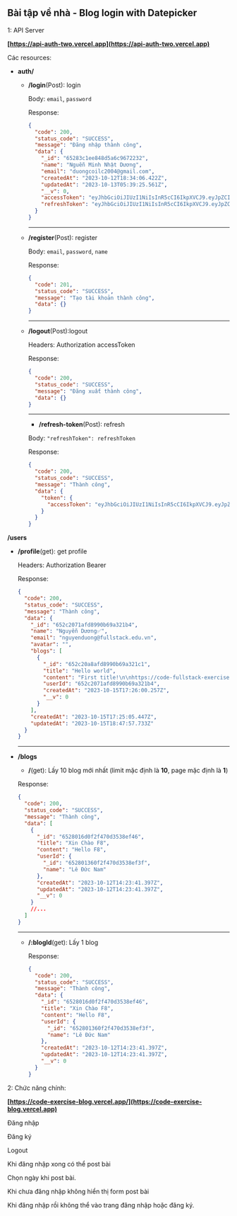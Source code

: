 ## Bài tập về nhà - Blog login with Datepicker

1: API Server

**[https://api-auth-two.vercel.app](https://api-auth-two.vercel.app)**

Các resources:

- **auth/**

  - **/login**(Post): login

    Body: `email`, `password`

    Response:

    ```json
    {
      "code": 200,
      "status_code": "SUCCESS",
      "message": "Đăng nhập thành công",
      "data": {
        "_id": "65283c1ee848d5a6c9672232",
        "name": "Nguễn Minh Nhật Dương",
        "email": "duongcoilc2004@gmail.com",
        "createdAt": "2023-10-12T18:34:06.422Z",
        "updatedAt": "2023-10-13T05:39:25.561Z",
        "__v": 0,
        "accessToken": "eyJhbGciOiJIUzI1NiIsInR5cCI6IkpXVCJ9.eyJpZCI6IjY1MjgzYzFlZTg0OGQ1YTZjOTY3MjIzMiIsImlhdCI6MTY5NzE3NjUxNCwiZXhwIjoxNjk3MTgwMTE0fQ.FmUqGebAYDpsAp2UQ_hVPZlld3qVgltL8Tog17yZTMI",
        "refreshToken": "eyJhbGciOiJIUzI1NiIsInR5cCI6IkpXVCJ9.eyJpZCI6IjY1MjgzYzFlZTg0OGQ1YTZjOTY3MjIzMiIsImlhdCI6MTY5NzE3NjUxNCwiZXhwIjoxNjk3MjYyOTE0fQ.VW3v8O7u1yN2zZ0OqM8E00INHXuG47z9mjzbBbprayg"
      }
    }
    ```

    ***

  - **/register**(Post): register

    Body: `email`, `password`, `name`

    Response:

    ```json
    {
      "code": 201,
      "status_code": "SUCCESS",
      "message": "Tạo tài khoản thành công",
      "data": {}
    }
    ```

    ***

  - **/logout**(Post):logout

    Headers: Authorization accessToken

    Response:

    ```json
    {
      "code": 200,
      "status_code": "SUCCESS",
      "message": "Đăng xuất thành công",
      "data": {}
    }
    ```

    ***

    - **/refresh-token**(Post): refresh

    Body: `"refreshToken": refreshToken`

    Response:

    ```json
    {
      "code": 200,
      "status_code": "SUCCESS",
      "message": "Thành công",
      "data": {
        "token": {
          "accessToken": "eyJhbGciOiJIUzI1NiIsInR5cCI6IkpXVCJ9.eyJpZCI6IjY1MjgzYzFlZTg0OGQ1YTZjOTY3MjIzMiIsImlhdCI6MTY5NzE3Njg3MCwiZXhwIjoxNjk3MTgwNDcwfQ.mRKnrXwSKk9GJmCbx88h4ruknoo4o_w_o02BXkp-Qfk"
        }
      }
    }
    ```

**/users**

- **/profile**(get): get profile

  Headers: Authorization Bearer

  Response:

  ```json
  {
    "code": 200,
    "status_code": "SUCCESS",
    "message": "Thành công",
    "data": {
      "_id": "652c2071afd8990b69a321b4",
      "name": "Nguyễn Dương✅",
      "email": "nguyenduong@fullstack.edu.vn",
      "avatar": "",
      "blogs": [
        {
          "_id": "652c20a8afd8990b69a321c1",
          "title": "Hello world",
          "content": "First title!\n\nhttps://code-fullstack-exercise37.vercel.app\n\ndocument.write('1')",
          "userId": "652c2071afd8990b69a321b4",
          "createdAt": "2023-10-15T17:26:00.257Z",
          "__v": 0
        }
      ],
      "createdAt": "2023-10-15T17:25:05.447Z",
      "updatedAt": "2023-10-15T18:47:57.733Z"
    }
  }
  ```

  ***

- **/blogs**

  - **/**(get): Lấy 10 blog mới nhất (limit mặc định là **10**, page mặc định là **1**)

  Response:

  ```json
  {
    "code": 200,
    "status_code": "SUCCESS",
    "message": "Thành công",
    "data": [
      {
        "_id": "6528016d0f2f470d3538ef46",
        "title": "Xin Chào F8",
        "content": "Hello F8",
        "userId": {
          "_id": "652801360f2f470d3538ef3f",
          "name": "Lê Đức Nam"
        },
        "createdAt": "2023-10-12T14:23:41.397Z",
        "updatedAt": "2023-10-12T14:23:41.397Z",
        "__v": 0
      }
      //...
    ]
  }
  ```

  ***

  - **/:blogId**(get): Lấy 1 blog

    Response:

    ```json
    {
      "code": 200,
      "status_code": "SUCCESS",
      "message": "Thành công",
      "data": {
        "_id": "6528016d0f2f470d3538ef46",
        "title": "Xin Chào F8",
        "content": "Hello F8",
        "userId": {
          "_id": "652801360f2f470d3538ef3f",
          "name": "Lê Đức Nam"
        },
        "createdAt": "2023-10-12T14:23:41.397Z",
        "updatedAt": "2023-10-12T14:23:41.397Z",
        "__v": 0
      }
    }
    ```

2: Chức năng chính:

**[https://code-exercise-blog.vercel.app/](https://code-exercise-blog.vercel.app)**

Đăng nhập

Đăng ký

Logout

Khi đăng nhập xong có thể post bài

Chọn ngày khi post bài.

Khi chưa đăng nhập không hiển thị form post bài

Khi đăng nhập rồi không thể vào trang đăng nhập hoặc đăng ký.
